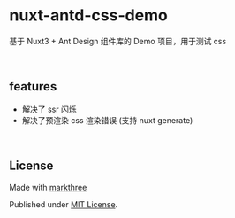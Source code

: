 # nuxt-antd-css-demo

基于 Nuxt3 + Ant Design 组件库的 Demo 项目，用于测试 css

<br />

## features

- 解决了 ssr 闪烁
- 解决了预渲染 css 渲染错误 (支持 nuxt generate)

<br />

## License

Made with [markthree](https://github.com/markthree)

Published under [MIT License](./LICENSE).
